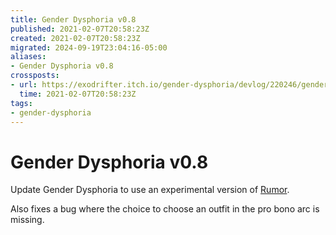```yaml
---
title: Gender Dysphoria v0.8
published: 2021-02-07T20:58:23Z
created: 2021-02-07T20:58:23Z
migrated: 2024-09-19T23:04:16-05:00
aliases:
- Gender Dysphoria v0.8
crossposts:
- url: https://exodrifter.itch.io/gender-dysphoria/devlog/220246/gender-dysphoria-v08-released
  time: 2021-02-07T20:58:23Z
tags:
- gender-dysphoria
---
```


# Gender Dysphoria v0.8

Update Gender Dysphoria to use an experimental version of [Rumor](https://github.com/exodrifter/unity-rumor).

Also fixes a bug where the choice to choose an outfit in the pro bono arc is missing.
